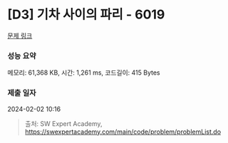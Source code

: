 # [D3] 기차 사이의 파리 - 6019 

[문제 링크](https://swexpertacademy.com/main/code/problem/problemDetail.do?contestProbId=AWajaTmaZw4DFAWM) 

### 성능 요약

메모리: 61,368 KB, 시간: 1,261 ms, 코드길이: 415 Bytes

### 제출 일자

2024-02-02 10:16



> 출처: SW Expert Academy, https://swexpertacademy.com/main/code/problem/problemList.do